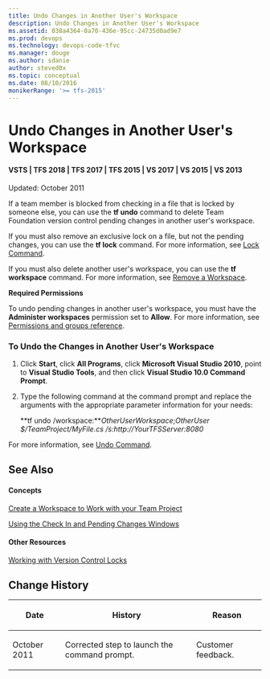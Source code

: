 ```yaml
---
title: Undo Changes in Another User's Workspace
description: Undo Changes in Another User's Workspace
ms.assetid: 038a4364-0a70-436e-95cc-24735d0ad9e7
ms.prod: devops
ms.technology: devops-code-tfvc
ms.manager: douge
ms.author: sdanie
author: steved0x
ms.topic: conceptual
ms.date: 08/10/2016
monikerRange: '>= tfs-2015'
---
```



# Undo Changes in Another User's Workspace

#### VSTS | TFS 2018 | TFS 2017 | TFS 2015 | VS 2017 | VS 2015 | VS 2013

Updated: October 2011

If a team member is blocked from checking in a file that is locked by someone else, you can use the **tf undo** command to delete Team Foundation version control pending changes in another user's workspace.

If you must also remove an exclusive lock on a file, but not the pending changes, you can use the **tf lock** command. For more information, see [Lock Command](lock-command.md).

If you must also delete another user's workspace, you can use the **tf workspace** command. For more information, see [Remove a Workspace](https://msdn.microsoft.com/library/ms245474).

**Required Permissions**

To undo pending changes in another user's workspace, you must have the **Administer workspaces** permission set to **Allow**. For more information, see [Permissions and groups reference](../security/permissions.md).

### To Undo the Changes in Another User's Workspace

1.  Click **Start**, click **All Programs**, click **Microsoft Visual Studio 2010**, point to **Visual Studio Tools**, and then click **Visual Studio 10.0 Command Prompt**.

2.  Type the following command at the command prompt and replace the arguments with the appropriate parameter information for your needs:

    **tf undo /workspace:***OtherUserWorkspace*;*OtherUser $/TeamProject/MyFile.cs /s:http://YourTFSServer:8080*

For more information, see [Undo Command](undo-command.md).

## See Also

#### Concepts

[Create a Workspace to Work with your Team Project](create-work-workspaces.md)

[Using the Check In and Pending Changes Windows](develop-code-manage-pending-changes.md)

#### Other Resources

[Working with Version Control Locks](work-version-control-locks.md)
## Change History<table>
<thead>
<tr>
<th><p>Date</p></th>
<th><p>History</p></th>
<th><p>Reason</p></th>
</tr>
</thead>
<tbody>
<tr>
<td><p></p>
<p>October 2011</p></td>
<td><p>Corrected step to launch the command prompt.</p></td>
<td><p></p>
<p>Customer feedback.</p></td>
</tr>
</tbody>
</table>
